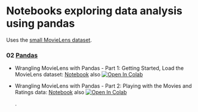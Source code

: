 # Notebooks exploring data analysis using **pandas**    

Uses the [small MovieLens dataset](https://grouplens.org/datasets/movielens/#:~:text=Small%3A%20100%2C000%20ratings%20and%203%2C600%20tag%20applications). 

### 02 [Pandas](https://github.com/shauryashaurya/learn-data-munging/tree/main/02-Pandas)    
    
* Wrangling MovieLens with Pandas - Part 1: Getting Started, Load the MovieLens dataset: [Notebook](https://github.com/shauryashaurya/learn-data-munging/blob/main/02-Pandas/02.01-Data-Wrangling-with-MovieLens-and-Pandas.ipynb) also [![Open In Colab](https://colab.research.google.com/assets/colab-badge.svg)](https://colab.research.google.com/github/shauryashaurya/learn-data-munging/blob/main/02-Pandas/02.01-Data-Wrangling-with-MovieLens-and-Pandas.ipynb)
* Wrangling MovieLens with Pandas - Part 2: Playing with the Movies and Ratings data: [Notebook](https://github.com/shauryashaurya/learn-data-munging/blob/main/02-Pandas/02.02-Data-Wrangling-with-MovieLens-and-Pandas.ipynb) also [![Open In Colab](https://colab.research.google.com/assets/colab-badge.svg)](https://colab.research.google.com/github/shauryashaurya/learn-data-munging/blob/main/02-Pandas/02.02-Data-Wrangling-with-MovieLens-and-Pandas.ipynb)
  
  
  .